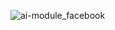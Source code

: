 
![ai-module_facebook](https://github.com/user-attachments/assets/2dfb95c3-db75-4bd7-838b-7e86c9edd3c6)
